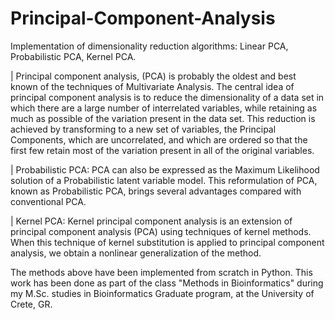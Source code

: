 # Principal-Component-Analysis
Implementation of dimensionality reduction algorithms: Linear PCA, Probabilistic PCA, Kernel PCA.


| Principal component analysis, (PCA) is probably the oldest and best known of the techniques of Multivariate Analysis.
The central idea of principal component analysis is to reduce the dimensionality of a data set in which there
are a large number of interrelated variables, while retaining as much as possible of the variation present
in the data set. This reduction is achieved by transforming to a new set of variables, the Principal
Components, which are uncorrelated, and which are ordered so that the first few retain most of the
variation present in all of the original variables.

| Probabilistic PCA:
PCA can also be expressed as the Maximum Likelihood solution of a Probabilistic latent variable model. This 
reformulation of PCA, known as Probabilistic PCA, brings several advantages compared with conventional
PCA.

|  Kernel PCA:
Kernel principal component analysis is an extension of principal component analysis (PCA) using techniques of kernel methods.
When this technique of kernel substitution is applied to principal component analysis,
we obtain a nonlinear generalization of the method.

The methods above have been implemented from scratch in Python. 
This work has been done as part of the class "Methods in Bioinformatics" during my M.Sc. studies in Bioinformatics
Graduate program, at the University of Crete, GR.

